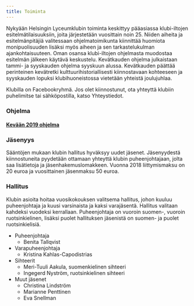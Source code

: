 ```yaml
---
title: Toiminta
---
```


Nykyään Helsingin Lyceumklubin toiminta keskittyy pääasiassa klubi-iltojen esitelmätilaisuuksiin, joita järjestetään vuosittain noin 25. Niiden aiheita ja esitelmänpitäjiä valitessaan ohjelmatoimikunta kiinnittää huomiota monipuolisuuden lisäksi myös aiheen ja sen tarkastelukulman ajankohtaisuuteen. Oman osansa klubi-iltojen ohjelmasta muodostaa esitelmän jälkeen käytävä keskustelu. Kevätkauden ohjelma julkaistaan tammi- ja syyskauden ohjelma syyskuun alussa. Kevätkauden päättää perinteinen kevätretki kulttuurihistoriallisesti kiinnostavaan kohteeseen ja syyskauden lopuksi klubihuoneistossa vietetään yhteistä joulujuhlaa.

Klubilla on Facebookryhmä. Jos olet kiinnostunut, ota yhteyttä klubiin puhelimitse tai sähköpostilla, katso Yhteystiedot.

<h3 id="program">Ohjelma</h3>


####  [Kevään 2019 ohjelma](/assets/lk-ohjelma-kevät2019-webb.pdf)


<h3 id="membership">Jäsenyys</h3>

Sääntöjen mukaan klubin hallitus hyväksyy uudet jäsenet. Jäsenyydestä kiinnostuneita pyydetään ottamaan yhteyttä klubin puheenjohtajaan, jolta saa lisätietoja ja jäsenhakemuslomakkeen. Vuonna 2018 liittymismaksu on 20 euroa ja vuosittainen jäsenmaksu 50 euroa.

<h3 id="administration">Hallitus</h3>

Klubin asioita hoitaa vuosikokouksen valitsema hallitus, johon kuuluu puheenjohtaja ja kuusi varsinaista ja kaksi varajäsentä. Hallitus valitaan kahdeksi vuodeksi kerrallaan. Puheenjohtaja on vuoroin suomen-, vuoroin ruotsinkielinen, lisäksi puolet hallituksen jäsenistä on suomen- ja puolet ruotsinkielisiä.

* Puheenjohtaja
  * Benita Tallqvist
* Varapuheenjohtaja
  * Kristina Kahlas-Capodistrias
* Sihteerit
  * Meri-Tuuli Aakula, suomenkielinen sihteeri
  * Ingegerd Nyström, ruotsinkielinen sihteeri
* Muut jäsenet
  * Christina Lindström
  * Marianne Penttinen
  * Eva Snellman
